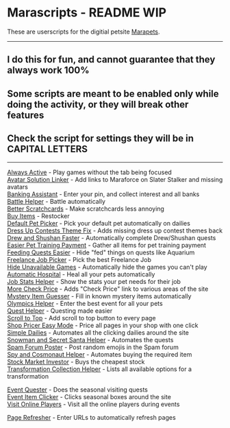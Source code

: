 # Marascripts - README WIP

These are userscripts for the digitial petsite [Marapets](https://www.marapets.com).

---

## **I do this for fun, and cannot guarantee that they always work 100%**

## Some scripts are meant to be enabled only while doing the activity, or they will break other features

## Check the script for settings they will be in CAPITAL LETTERS

---

[Always Active](https://raw.githubusercontent.com/marascript/userscripts/master/scripts/alwaysActive.user.js) - Play games without the tab being focused  
[Avatar Solution Linker](https://raw.githubusercontent.com/marascript/userscripts/master/scripts/avatarSolutionLinker.user.js) - Add links to Maraforce on Slater Stalker and missing avatars  
[Banking Assistant](https://raw.githubusercontent.com/marascript/userscripts/master/scripts/bankingAssistant.user.js) - Enter your pin, and collect interest and all banks  
[Battle Helper](https://raw.githubusercontent.com/marascript/userscripts/master/scripts/battleHelper.user.js) - Battle automatically  
[Better Scratchcards](https://raw.githubusercontent.com/marascript/userscripts/master/scripts/betterScratchcards.user.js) - Make scratchcards less annoying  
[Buy Items](https://raw.githubusercontent.com/marascript/userscripts/master/scripts/buyItems.user.js) - Restocker  
[Default Pet Picker](https://raw.githubusercontent.com/marascript/userscripts/master/scripts/defaultPetPicker.user.js) - Pick your default pet automatically on dailies  
[Dress Up Contests Theme Fix](https://raw.githubusercontent.com/marascript/userscripts/master/scripts/dressUpContests.user.js) - Adds missing dress up contest themes back  
[Drew and Shushan Faster](https://raw.githubusercontent.com/marascript/userscripts/master/scripts/drewShusanHelper.user.js) - Automatically complete Drew/Shushan quests  
[Easier Pet Training Payment](https://raw.githubusercontent.com/marascript/userscripts/master/scripts/easyTrainingPayment.user.js) - Gather all items for pet training payment  
[Feeding Quests Easier](https://raw.githubusercontent.com/marascript/userscripts/master/scripts/feedingEasier.user.js) - Hide "fed" things on quests like Aquarium  
[Freelance Job Picker](https://raw.githubusercontent.com/marascript/userscripts/master/scripts/freelancePicker.user.js) - Pick the best Freelance Job  
[Hide Unavailable Games](https://raw.githubusercontent.com/marascript/userscripts/master/scripts/hideUnavailable.user.js) - Automatically hide the games you can't play  
[Automatic Hospital](https://raw.githubusercontent.com/marascript/userscripts/master/scripts/hospitalAuto.user.js) - Heal all your pets automatically  
[Job Stats Helper](https://raw.githubusercontent.com/marascript/userscripts/master/scripts/jobStatHelper.user.js) - Show the stats your pet needs for their job  
[More Check Price](https://raw.githubusercontent.com/marascript/userscripts/master/scripts/moreCheckPrice.user.js) - Adds "Check Price" link to various areas of the site  
[Mystery Item Guesser](https://raw.githubusercontent.com/marascript/userscripts/master/scripts/mysteryItem.user.js) - Fill in known mystery items automatically  
[Olympics Helper](https://raw.githubusercontent.com/marascript/userscripts/master/scripts/olympicsHelper.user.js) - Enter the best event for all your pets  
[Quest Helper](https://raw.githubusercontent.com/marascript/userscripts/master/scripts/questHelper.user.js) - Questing made easier  
[Scroll to Top](https://raw.githubusercontent.com/marascript/userscripts/master/scripts/scrollToTop.user.js) - Add scroll to top button to every page  
[Shop Pricer Easy Mode](https://raw.githubusercontent.com/marascript/userscripts/master/scripts/shopPricer.user.js) - Price all pages in your shop with one click  
[Simple Dailies](https://raw.githubusercontent.com/marascript/userscripts/master/scripts/simpleDailies.js) - Automates all the clicking dailies around the site  
[Snowman and Secret Santa Helper](https://raw.githubusercontent.com/marascript/userscripts/master/scripts/snowmanSantaHelper.user.js) - Automates the quests  
[Spam Forum Poster](https://raw.githubusercontent.com/marascript/userscripts/master/scripts/spam.user.js) - Post random emojis in the Spam forum  
[Spy and Cosmonaut Helper](https://raw.githubusercontent.com/marascript/userscripts/master/scripts/spyCosmonaut.user.js) - Automates buying the required item  
[Stock Market Investor](https://raw.githubusercontent.com/marascript/userscripts/master/scripts/stockHelper.user.js) - Buys the cheapest stock  
[Transformation Collection Helper](https://raw.githubusercontent.com/marascript/userscripts/master/scripts/transformationHelper.user.js) - Lists all available options for a transformation

[Event Quester](https://raw.githubusercontent.com/marascript/userscripts/master/scripts/seasonal/eventClicker.user.js) - Does the seasonal visiting quests  
[Event Item Clicker](https://raw.githubusercontent.com/marascript/userscripts/master/scripts/seasonal/eventItemClicker.user.js) - Clicks seasonal boxes around the site  
[Visit Online Players](https://raw.githubusercontent.com/marascript/userscripts/master/scripts/seasonal/onlinePlayerVisitor.user.js) - Visit all the online players during events

[Page Refresher](https://raw.githubusercontent.com/marascript/userscripts/master/scripts/utilities/refresher.user.js) - Enter URLs to automatically refresh pages
